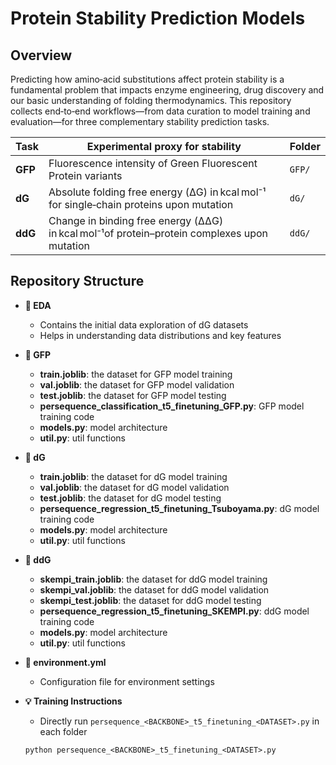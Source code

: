 # Protein Stability Prediction Models
## Overview
Predicting how amino‑acid substitutions affect protein stability is a fundamental problem that impacts enzyme engineering, drug discovery and our basic understanding of folding thermodynamics.  This repository collects end‑to‑end workflows—from data curation to model training and evaluation—for three complementary stability prediction tasks.

| Task | Experimental proxy for stability | Folder |
|------|----------------------------------|--------|
| **GFP** | Fluorescence intensity of Green Fluorescent Protein variants  | `GFP/` |
| **dG** | Absolute folding free energy (ΔG) in kcal mol⁻¹ for single‑chain proteins upon mutation| `dG/` |
| **ddG** | Change in binding free energy (ΔΔG) in kcal mol⁻¹of protein–protein complexes upon mutation | `ddG/` |


## Repository Structure
- **📂 EDA**
  - Contains the initial data exploration of dG datasets
  - Helps in understanding data distributions and key features
 
- **📂 GFP**
  - **train.joblib**: the dataset for GFP model training
  - **val.joblib**: the dataset for GFP model validation
  - **test.joblib**: the dataset for GFP model testing
  - **persequence_classification_t5_finetuning_GFP.py**: GFP model training code
  - **models.py**: model architecture
  - **util.py**: util functions
 
- **📂 dG**
  - **train.joblib**: the dataset for dG model training
  - **val.joblib**: the dataset for dG model validation
  - **test.joblib**: the dataset for dG model testing
  - **persequence_regression_t5_finetuning_Tsuboyama.py**: dG model training code
  - **models.py**: model architecture
  - **util.py**: util functions
 
- **📂 ddG**
  - **skempi_train.joblib**: the dataset for ddG model training
  - **skempi_val.joblib**: the dataset for ddG model validation
  - **skempi_test.joblib**: the dataset for ddG model testing
  - **persequence_regression_t5_finetuning_SKEMPI.py**: ddG model training code
  - **models.py**: model architecture
  - **util.py**: util functions
  
- **📄 environment.yml**
  - Configuration file for environment settings
 
- **💡 Training Instructions**
  - Directly run `persequence_<BACKBONE>_t5_finetuning_<DATASET>.py` in each folder 

  ``` python persequence_<BACKBONE>_t5_finetuning_<DATASET>.py ```

